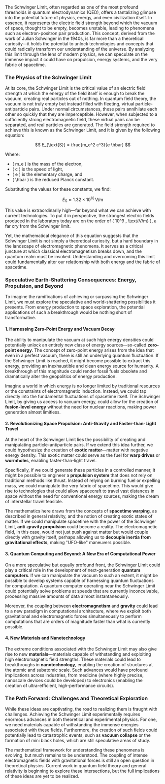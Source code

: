 The Schwinger Limit, often regarded as one of the most profound thresholds in quantum electrodynamics (QED), offers a tantalizing glimpse into the potential future of physics, energy, and even civilization itself. In essence, it represents the electric field strength beyond which the vacuum of space, thought to be empty, becomes unstable, leading to phenomena such as electron-positron pair production. This concept, derived from the work of Julian Schwinger in the 1940s, is far more than a theoretical curiosity—it holds the potential to unlock technologies and concepts that could radically transform our understanding of the universe. By analyzing this limit through the lens of modern physics, we can speculate on the immense impact it could have on propulsion, energy systems, and the very fabric of spacetime.

### The Physics of the Schwinger Limit

At its core, the Schwinger Limit is the critical value of an electric field strength at which the energy of the field itself is enough to break the vacuum, creating real particles out of nothing. In quantum field theory, the vacuum is not truly empty but instead filled with fleeting, virtual particle-antiparticle pairs. Under normal circumstances, these pairs annihilate each other so quickly that they are imperceptible. However, when subjected to a sufficiently strong electromagnetic field, these virtual pairs can be separated, and real particles are generated. The field strength required to achieve this is known as the Schwinger Limit, and it is given by the following equation:

$$
E_{\text{S}} = \frac{m_e^2 c^3}{e \hbar}
$$

Where:
- \( m_e \) is the mass of the electron,
- \( c \) is the speed of light,
- \( e \) is the elementary charge, and
- \( \hbar \) is the reduced Planck constant.

Substituting the values for these constants, we find:

$$
E_{\text{S}} \approx 1.32 \times 10^{18} \, \text{V/m}
$$

This value is extraordinarily high—far beyond what we can achieve with current technologies. To put it in perspective, the strongest electric fields produced in the laboratory today are on the order of \( 10^9 \, \text{V/m} \), a far cry from the Schwinger limit.

Yet, the mathematical elegance of this equation suggests that the Schwinger Limit is not simply a theoretical curiosity, but a hard boundary in the landscape of electromagnetic phenomena. It serves as a critical juncture at which classical electromagnetism breaks down, and the quantum realm must be invoked. Understanding and overcoming this limit could fundamentally alter our relationship with both energy and the fabric of spacetime.

### Speculative Earth-Shattering Consequences: Energy, Propulsion, and Beyond

To imagine the ramifications of achieving or surpassing the Schwinger Limit, we must explore the speculative and world-shattering possibilities it presents. From energy production to space exploration, the potential applications of such a breakthrough would be nothing short of transformative.

#### 1. **Harnessing Zero-Point Energy and Vacuum Decay**

The ability to manipulate the vacuum at such high energy densities could potentially unlock an entirely new class of energy sources—so-called **zero-point energy**. The concept of zero-point energy arises from the idea that even in a perfect vacuum, there is still an underlying quantum fluctuation. If the Schwinger Limit is reached, it might become possible to extract this energy, providing an inexhaustible and clean energy source for humanity. A breakthrough of this magnitude could render fossil fuels obsolete and dramatically alter the geopolitics of energy production.

Imagine a world in which energy is no longer limited by traditional resources or the constraints of electromagnetic induction. Instead, we could tap directly into the fundamental fluctuations of spacetime itself. The Schwinger Limit, by giving us access to vacuum energy, could allow for the creation of **fusion-level energy** without the need for nuclear reactions, making power generation almost limitless.

#### 2. **Revolutionizing Space Propulsion: Anti-Gravity and Faster-than-Light Travel**

At the heart of the Schwinger Limit lies the possibility of creating and manipulating particle-antiparticle pairs. If we extend this idea further, we could hypothesize the creation of **exotic matter**—matter with negative energy density. This exotic matter could serve as the fuel for **warp drives** or **wormholes**, enabling faster-than-light travel.

Specifically, if we could generate these particles in a controlled manner, it might be possible to engineer a **propulsion system** that does not rely on traditional methods like thrust. Instead of relying on burning fuel or expelling mass, we could manipulate the very fabric of spacetime. This would give rise to technologies that could allow spacecraft to travel vast distances in space without the need for conventional energy sources, making the dream of interstellar travel feasible.

The mathematics here draws from the concepts of **spacetime warping**, as described in general relativity, and the notion of creating exotic states of matter. If we could manipulate spacetime with the power of the Schwinger Limit, **anti-gravity propulsion** could become a reality. The electromagnetic field, in this case, would not just push against matter but would couple directly with gravity itself, perhaps allowing us to **decouple inertia from gravitational effects**, making "UFO-like" maneuvers possible.

#### 3. **Quantum Computing and Beyond: A New Era of Computational Power**

On a more speculative but equally profound front, the Schwinger Limit could play a critical role in the development of next-generation **quantum computers**. If we can manipulate the vacuum to such an extent, it might be possible to develop systems capable of harnessing quantum fluctuations for computation. A quantum computer operating near the Schwinger Limit could potentially solve problems at speeds that are currently inconceivable, processing massive amounts of data almost instantaneously.

Moreover, the coupling between **electromagnetism** and **gravity** could lead to a new paradigm in computational architecture, where we exploit both gravitational and electromagnetic forces simultaneously to perform computations that are orders of magnitude faster than what is currently possible.

#### 4. **New Materials and Nanotechnology**

The extreme conditions associated with the Schwinger Limit may also give rise to new **materials**—materials capable of withstanding and exploiting high electromagnetic field strengths. These materials could lead to breakthroughs in **nanotechnology**, enabling the creation of structures at the atomic and subatomic scale. Such advances would have profound implications across industries, from medicine (where highly precise, nanoscale devices could be developed) to electronics (enabling the creation of ultra-efficient, high-performance circuits).

### The Path Forward: Challenges and Theoretical Exploration

While these ideas are captivating, the road to realizing them is fraught with challenges. Achieving the Schwinger Limit experimentally requires enormous advances in both theoretical and experimental physics. For one, we need materials capable of withstanding the immense energies associated with these fields. Furthermore, the creation of such fields could potentially lead to catastrophic events, such as **vacuum collapse** or the formation of mini black holes, which are still speculative areas of study.

The mathematical framework for understanding these phenomena is evolving, but much remains to be understood. The coupling of intense electromagnetic fields with gravitational forces is still an open question in theoretical physics. Current work in quantum field theory and general relativity is beginning to explore these intersections, but the full implications of these ideas are yet to be realized.

